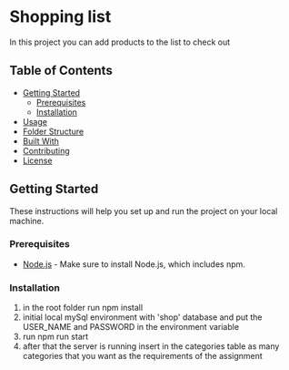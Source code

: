 # Shopping list

In this project you can add products to the list to check out

## Table of Contents

- [Getting Started](#getting-started)
  - [Prerequisites](#prerequisites)
  - [Installation](#installation)
- [Usage](#usage)
- [Folder Structure](#folder-structure)
- [Built With](#built-with)
- [Contributing](#contributing)
- [License](#license)

## Getting Started

These instructions will help you set up and run the project on your local machine.

### Prerequisites

- [Node.js](https://nodejs.org/) - Make sure to install Node.js, which includes npm.

### Installation


1. in the root folder run npm install
2. initial local mySql environment with 'shop' database and put the USER_NAME and PASSWORD in the environment variable
3. run npm run start
4. after that the server is running insert in the categories table as many categories that you want as the requirements of the assignment
